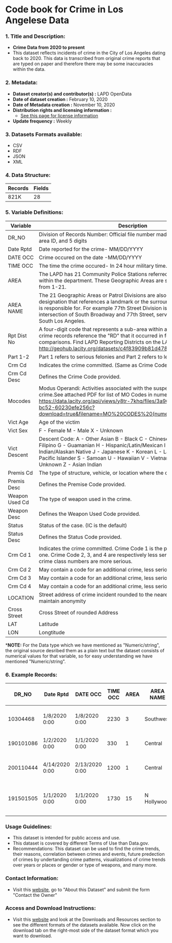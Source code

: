 # Code book for Crime in Los Angelese Data

### 1. Title and Description:
  - **Crime Data from 2020 to present**
  - This dataset reflects incidents of crime in the City of Los Angeles dating back to 2020. This data is transcribed from original crime reports that are typed on paper and therefore there may be some inaccuracies within the data.

### 2. Metadata:
  - **Dataset creator(s) and contributor(s) :** LAPD OpenData
  - **Date of dataset creation :** February 10, 2020
  - **Date of Metadata creation :** November 10, 2020 
  - **Distribution rights and licensing information :**
      - [See this page for license information](http://creativecommons.org/publicdomain/zero/1.0/legalcode)
  - **Update frequency :** Weekly

### 3. Datasets Formats available:

 - CSV
 - RDF
 - JSON
 - XML

### 4. Data Structure:

| Records | Fields |
|---------|--------|
| 821K    | 28     |


### 5. Variable Definitions:
| Variable       | Description                                | Type          |
|----------------|--------------------------------------------|---------------|
| DR_NO            | Division of Records Number: Official file number made up of a 2 digit year, area ID, and 5 digits             | Alphanumeric/String  |
| Date Rptd            | Date reported for the crime- MM/DD/YYYY             | Date and Time  |
| DATE OCC            | Crime occured on the date -MM/DD/YYYY             | Date and Time  |
| TIME OCC            | The time the crime occured- In 24 hour military time.             | Numeric/String  |
| AREA            | The LAPD has 21 Community Police Stations referred to as Geographic Areas within the department. These Geographic Areas are sequentially numbered from 1-21.             | Numeric/String  |
| AREA NAME          | The 21 Geographic Areas or Patrol Divisions are also given a name designation that references a landmark or the surrounding community that it is responsible for. For example 77th Street Division is located at the intersection of South Broadway and 77th Street, serving neighborhoods in South Los Angeles.             | String  |
| Rpt Dist No            | A four-digit code that represents a sub-area within a Geographic Area. All crime records reference the "RD" that it occurred in for statistical comparisons. Find LAPD Reporting Districts on the LA City GeoHub at http://geohub.lacity.org/datasets/c4f83909b81d4786aa8ba8a74a4b4db1_4  | Numeric/String  |
| Part 1-2           | Part 1 refers to serious felonies and Part 2 refers to less serious crimes             | Numeric  |
| Crm Cd           | Indicates the crime committed. (Same as Crime Code 1)             | Numeric/String  |
| Crm Cd Desc            | Defines the Crime Code provided.             | String  |
| Mocodes           | Modus Operandi: Activities associated with the suspect in commission of the crime.See attached PDF for list of MO Codes in numerical order. https://data.lacity.org/api/views/y8tr-7khq/files/3a967fbd-f210-4857-bc52-60230efe256c?download=true&filename=MO%20CODES%20(numerical%20order).pdf | Numeric/String  |
| Vict Age         | Age of the victim             | Numeric/String  |
| Vict Sex           | F - Female M - Male X - Unknown             | String  |
| Vict Descent         | Descent Code: A - Other Asian B - Black C - Chinese D - Cambodian F - Filipino G - Guamanian H - Hispanic/Latin/Mexican I - American Indian/Alaskan Native J - Japanese K - Korean L - Laotian O - Other P - Pacific Islander S - Samoan U - Hawaiian V - Vietnamese W - White X - Unknown Z - Asian Indian             | String  |
| Premis Cd           | The type of structure, vehicle, or location where the crime took place.             | Numeric  |
| Premis Desc            | Defines the Premise Code provided.             | String  |
| Weapon Used Cd            | The type of weapon used in the crime.             | Numeric/String  |
| Weapon Desc            | Defines the Weapon Used Code provided.             | String  |
| Status            | Status of the case. (IC is the default)             | String  |
| Status Desc            | Defines the Status Code provided.             | String  |
| Crm Cd 1            | Indicates the crime committed. Crime Code 1 is the primary and most serious one. Crime Code 2, 3, and 4 are respectively less serious offenses. Lower crime class numbers are more serious.             | Numeric/String  |
| Crm Cd 2            | May contain a code for an additional crime, less serious than Crime Code 1.             | Numeric/String  |
| Crm Cd 3            | May contain a code for an additional crime, less serious than Crime Code 1.             | Numeric/String  |
| Crm Cd 4            | May contain a code for an additional crime, less serious than Crime Code 1.             | Numeric/String  |
| LOCATION            | Street address of crime incident rounded to the nearest hundred block to maintain anonymity             | String  |
| Cross Street          | Cross Street of rounded Address             | String  |
| LAT          | Latitude             | Numeric  |
| LON           | Longtitude             | Numeric  |

***NOTE:** For the Data type which we have mentioned as "Numeric/string", the original source desribed them as a plain text but the dataset consists of numerical values for that variable, so for easy understanding we have mentioned "Numeric/string".

### 6. Example Records:
| DR_NO     | Date Rptd      | DATE OCC      | TIME OCC | AREA | AREA NAME  | Rpt Dist No | Part 1-2 | Crm Cd | Crm Cd Desc                                  | Mocodes           | Vict Age | Vict Sex | Vict Descent | Premis Cd | Premis Desc                               | Weapon Used Cd | Weapon Desc                                        | Status | Status Desc  | Crm Cd 1 | Crm Cd 2 | Crm Cd 3 | Crm Cd 4 | LOCATION                                   | Cross Street | LAT     | LON       |
|-----------|----------------|---------------|----------|------|------------|--------------|----------|--------|----------------------------------------------|-------------------|----------|----------|--------------|----------|-------------------------------------------|----------------|-------------------------------------------------|--------|--------------|----------|----------|----------|----------|--------------------------------------------|--------------|---------|-----------|
| 10304468  | 1/8/2020 0:00  | 1/8/2020 0:00 | 2230     | 3    | Southwest  | 377          | 2        | 624    | BATTERY - SIMPLE ASSAULT                    | 0444 0913         | 36       | F        | B            | 501      | SINGLE FAMILY DWELLING                    | 400            | STRONG-ARM (HANDS, FIST, FEET OR BODILY FORCE)  | AO     | Adult Other | 624      |          |          |          | 1100 W 39TH PL                             |              | 34.0141  | -118.2978 |
| 190101086 | 1/2/2020 0:00  | 1/1/2020 0:00 | 330      | 1    | Central    | 163          | 2        | 624    | BATTERY - SIMPLE ASSAULT                    | 0416 1822 1414    | 25       | M        | H            | 102      | SIDEWALK                                  | 500            | UNKNOWN WEAPON/OTHER WEAPON                   | IC     | Invest Cont | 624      |          |          |          | 700 S HILL ST                              |              | 34.0459  | -118.2545 |
| 200110444 | 4/14/2020 0:00 | 2/13/2020 0:00| 1200     | 1    | Central    | 155          | 2        | 845    | SEX OFFENDER REGISTRANT OUT OF COMPLIANCE   | 1501              | 0        | X        | X            | 726      | POLICE FACILITY                            |                |                                                 | AA     | Adult Arrest| 845      |          |          |          | 200 E 6TH ST                               |              | 34.0448  | -118.2474 |
| 191501505 | 1/1/2020 0:00  | 1/1/2020 0:00 | 1730     | 15   | N Hollywood| 1543         | 2        | 745    | VANDALISM - MISDEAMEANOR ($399 OR UNDER)    | 0329 1402         | 76       | F        | W            | 502      | MULTI-UNIT DWELLING (APARTMENT, DUPLEX, ETC)|                |                                                 | IC     | Invest Cont | 745      | 998      |          |          | 5400 CORTEEN PL                            |              | 34.1685  | -118.4019 |


### Usage Guidelines:
  - This dataset is intended for public access and use.
  - This dataset is covered by different Terms of Use than Data.gov.
  - Recommendations: This dataset can be used to find the crime trends, their reasons, correlation between crimes and events, future predection of crimes by undertanding crime patterns, visualizations of crime trends over years or places or gender or type of weapons, and many more.
### Contact Information:
  - Visit this [website](https://data.lacity.org/Public-Safety/Crime-Data-from-2020-to-Present/2nrs-mtv8), go to "About this Dataset" and submit the form "Contact the Owner"

### Access and Download Instructions:
  - Visit this [website](https://catalog.data.gov/dataset/crime-data-from-2020-to-present) and look at the Downloads and Resources section to see the different formats of the datasets available. Now click on the download tab on the right-most side of the dataset format which you want to download.
